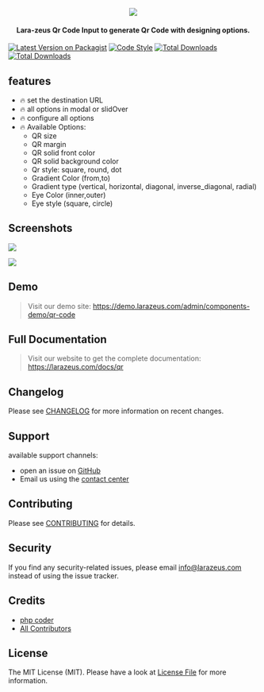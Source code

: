 <p align="center">
<a href="https://larazeus.com"><img src="https://larazeus.com/images/qr-banner.png?v=1" /></a>
</p>

<h4 align="center">Lara-zeus Qr Code Input to generate Qr Code with designing options.</h4>

<p align="center">

[![Latest Version on Packagist](https://img.shields.io/packagist/v/lara-zeus/qr.svg?style=flat-square)](https://packagist.org/packages/lara-zeus/qr)
[![Code Style](https://img.shields.io/github/actions/workflow/status/lara-zeus/qr/fix-php-code-style-issues.yml?label=code-style&flat-square)](https://github.com/lara-zeus/qr/actions?query=workflow%3Afix-php-code-style-issues+branch%3Amain)
[![Total Downloads](https://img.shields.io/packagist/dt/lara-zeus/qr.svg?style=flat-square)](https://packagist.org/packages/lara-zeus/qr)
[![Total Downloads](https://img.shields.io/github/stars/lara-zeus/qr?style=flat-square)](https://github.com/lara-zeus/qr)

</p>

## features
- 🔥 set the destination URL
- 🔥 all options in modal or slidOver
- 🔥 configure all options
- 🔥 Available Options:
  - QR size
  - QR margin
  - QR solid front color
  - QR solid background color
  - Qr style: square, round, dot
  - Gradient Color (from,to)
  - Gradient type (vertical, horizontal, diagonal, inverse_diagonal, radial)
  - Eye Color (inner,outer)
  - Eye style (square, circle)

## Screenshots

![](https://larazeus.com/images/screenshots/qr/form-1.png)

![](https://larazeus.com/images/screenshots/qr/form-2.png)

## Demo

> Visit our demo site: https://demo.larazeus.com/admin/components-demo/qr-code

## Full Documentation

> Visit our website to get the complete documentation: https://larazeus.com/docs/qr

## Changelog

Please see [CHANGELOG](CHANGELOG.md) for more information on recent changes.

## Support
available support channels:

* open an issue on [GitHub](https://github.com/lara-zeus/qr/issues)
* Email us using the [contact center](https://larazeus.com/contact-us)

## Contributing

Please see [CONTRIBUTING](CONTRIBUTING.md) for details.

## Security

If you find any security-related issues, please email info@larazeus.com instead of using the issue tracker.

## Credits

-   [php coder](https://github.com/atmonshi)
-   [All Contributors](../../contributors)

## License

The MIT License (MIT). Please have a look at [License File](LICENSE.md) for more information.
